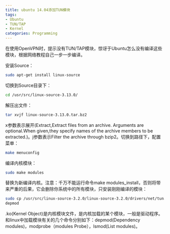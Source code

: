 ```yaml
---
title: ubuntu 14.04添加TUN模块
tags:
- Ubuntu
- TUN/TAP
- Kernel
categories: Programming
---
```


在使用OpenVPN时，提示没有TUN/TAP模块，惊讶于Ubuntu怎么没有编译这些模块，根据网络教程自己一步一步编译。

安装Source：

```Bash
sudo apt-get install linux-source
```
<!-- more -->

切换到Source目录下：

```Bash
cd /usr/src/linux-source-3.13.0/
```

解压出文件：

```Bash
tar xvjf linux-source-3.13.0.tar.bz2
```

x参数表示展开(Extract,Extract files from an archive. Arguments are optional.When given,they specify names of the archive members to be extracted.)。j参数表示Filter the archive through bzip2。切换到路径下，配置菜单：

```Bash
make menuconfig
```
编译内核模块：

```Bash
sudo make modules
```

替换为新编译内核。注意：千万不能运行命令make modules_install，否则将带来严重的后果，它会删除你系统中的所有模块，只安装刚刚编译的模块：

```Bash
sudo cp /usr/src/linux-source-3.2.0/linux-source-3.2.0/drivers/net/tun.ko /lib/modules/3.5.0-38-generic/kernel/net/tun.ko
depmod
```
.ko(Kernel Object)是内核模块文件，是内核加载的某个模块，一般是驱动程序。和linux中加载模块有关的几个命令分别如下：depmod(Dependency modules)，modprobe（modules Probe），lsmod(List modules)。

